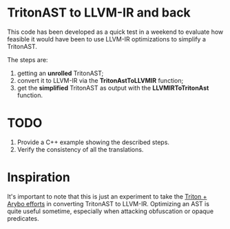 # TritonAST to LLVM-IR and back

This code has been developed as a quick test in a weekend to evaluate how feasible it would have been to use LLVM-IR optimizations to simplify a TritonAST.

The steps are:

1. getting an **unrolled** TritonAST;
2. convert it to LLVM-IR via the **TritonAstToLLVMIR** function;
3. get the **simplified** TritonAST as output with the **LLVMIRToTritonAst** function.

# TODO

1. Provide a C++ example showing the described steps.
2. Verify the consistency of all the translations.

# Inspiration

It's important to note that this is just an experiment to take the [Triton + Arybo efforts](https://github.com/JonathanSalwan/Tigress_protection/blob/master/solve-vm.py#L618) in converting TritonAST to LLVM-IR. Optimizing an AST is quite useful sometime, especially when attacking obfuscation or opaque predicates.
